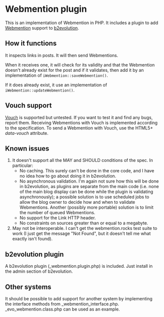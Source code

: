# Webmention plugin
This is an implementation of Webmention in PHP.  It includes a plugin to add [Webmention](http://www.w3.org/TR/webmention) support to [b2evolution](https://github.com/keithbowes/b2evolution).

## How it functions
It inspects links in posts.  It will then send Webmentions.

When it receives one, it will check for its validity and that the Webmention doesn't already exist for the post and if it validates, then add it by an implementation of `iWebmention::saveWebmention()`.

If it does already exist, it use an implementation of `iWebmention::updateWebmention()`.

## Vouch support

[Vouch](https://indieweb.org/Vouch) is supported but untested.  If you want to test it and find any bugs, report them.  Receiving Webmentions with Vouch is implemented according to the specification.  To send a Webmention with Vouch, use the HTML5+ <var>data-vouch</var> attribute.

## Known issues

1. It doesn't support all the MAY and SHOULD conditions of the spec.  In particular:
    * No caching.  This surely can't be done in the core code, and I have no idea how to go about doing it in b2evolution.
    * No asynchronous validation.  I'm again not sure how this will be done in b2evolution, as plugins are separate from the main code (i.e. none of the main blog display can be done while the plugin is validating asynchronously); a possible solution is to use scheduled jobs to allow the blog owner to decide how and when to validate Webmentions. Another (possibly more portable) solution is to limit the number of queued Webmentions.
    * No support for the Link HTTP header.
    * No constraints on sources greater than or equal to a megabyte.
1. May not be interoperable.  I can't get the webmention.rocks test suite to work (I just get the message "Not Found", but it doesn't tell me what exactly isn't found).

## b2evolution plugin

A b2evolution plugin (\_webmention.plugin.php) is included.  Just install in the admin section of b2evolution.

## Other systems

It should be possible to add support for another system by implementing the interface methods from \_webmention\_interface.php.  \_evo\_webmention.class.php can be used as an example.
